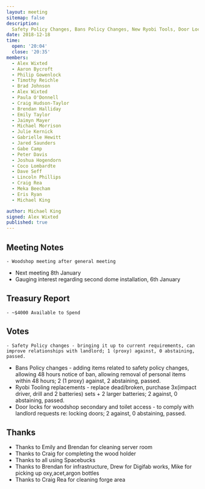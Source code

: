```yaml
---
layout: meeting
sitemap: false
description: 
  Safety Policy Changes, Bans Policy Changes, New Ryobi Tools, Door Locks
date: 2018-12-18
time:
  open: '20:04'
  close: '20:35'
members:
  - Alex Wixted
  - Aaron Bycroft
  - Philip Gowenlock
  - Timothy Reichle
  - Brad Johnson
  - Alex Wixted
  - Paula O'Donnell
  - Craig Hudson-Taylor
  - Brendan Halliday
  - Emily Taylor
  - Jaimyn Mayer
  - Michael Morrison
  - Julie Kernick
  - Gabrielle Hewitt
  - Jared Saunders
  - Gabe Camp
  - Peter Davis
  - Joshua Hogendorn
  - Coco Lombardte
  - Dave Seff
  - Lincoln Phillips
  - Craig Rea
  - Meka Beecham
  - Eris Ryan
  - Michael King

author: Michael King
signed: Alex Wixted
published: true
---
```


## Meeting Notes
	- Woodshop meeting after general meeting
  - Next meeting 8th January
  - Gauging interest regarding second dome installation, 6th January


## Treasury Report
 	- ~$4000 Available to Spend

## Votes
	- Safety Policy changes - bringing it up to current requirements, can improve relationships with landlord; 1 (proxy) against, 0 abstaining, passed.
  - Bans Policy changes - adding items related to safety policy changes, allowing 48 hours notice of ban, allowing removal of personal items within 48 hours; 2 (1 proxy) against, 2 abstaining, passed.
  - Ryobi Tooling replacements - replace dead/broken, purchase 3x(impact driver, drill and 2 batteries) sets + 2 larger batteries; 2 against, 0 abstaining, passed.
  - Door locks for woodshop secondary and toilet access - to comply with landlord requests re: locking doors; 2 against, 0 abstaining, passed.

## Thanks
  - Thanks to Emily and Brendan for cleaning server room
  - Thanks to Craig for completing the wood holder
  - Thanks to all using Spacebucks
  - Thanks to Brendan for infrastructure, Drew for Digifab works, Mike for picking up oxy,acet,argon bottles
  - Thanks to Craig Rea for cleaning forge area
